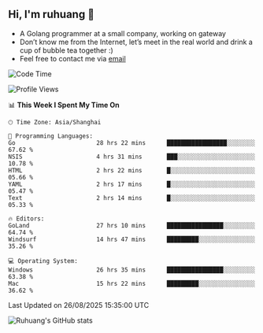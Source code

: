 ## Hi, I'm ruhuang 👋

- A Golang programmer at a small company, working on gateway
- Don’t know me from the Internet, let’s meet in the real world and drink a cup of bubble tea together :)
- Feel free to contact me via [email](mailto:ruhuang2001@gmail.com)
<!--START_SECTION:waka-->
![Code Time](http://img.shields.io/badge/Code%20Time-839%20hrs%2026%20mins-blue)

![Profile Views](http://img.shields.io/badge/Profile%20Views-0-blue)

📊 **This Week I Spent My Time On** 

```text
🕑︎ Time Zone: Asia/Shanghai

💬 Programming Languages: 
Go                       28 hrs 22 mins      █████████████████░░░░░░░░   67.62 % 
NSIS                     4 hrs 31 mins       ███░░░░░░░░░░░░░░░░░░░░░░   10.78 % 
HTML                     2 hrs 22 mins       █░░░░░░░░░░░░░░░░░░░░░░░░   05.66 % 
YAML                     2 hrs 17 mins       █░░░░░░░░░░░░░░░░░░░░░░░░   05.47 % 
Text                     2 hrs 14 mins       █░░░░░░░░░░░░░░░░░░░░░░░░   05.33 % 

🔥 Editors: 
GoLand                   27 hrs 10 mins      ████████████████░░░░░░░░░   64.74 % 
Windsurf                 14 hrs 47 mins      █████████░░░░░░░░░░░░░░░░   35.26 % 

💻 Operating System: 
Windows                  26 hrs 35 mins      ████████████████░░░░░░░░░   63.38 % 
Mac                      15 hrs 22 mins      █████████░░░░░░░░░░░░░░░░   36.62 % 
```


 Last Updated on 26/08/2025 15:35:00 UTC
<!--END_SECTION:waka-->

![Ruhuang's GitHub stats](https://github-readme-stats.vercel.app/api?username=ruhuang2001&count_private=true&hide_title=true&show_icons=true&theme=vue)


